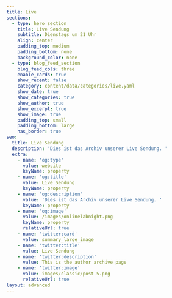 ```yaml
---
title: Live
sections:
  - type: hero_section
    title: Live Sendung
    subtitle: Dienstags um 21 Uhr
    align: center
    padding_top: medium
    padding_bottom: none
    background_color: none
  - type: blog_feed_section
    blog_feed_cols: three
    enable_cards: true
    show_recent: false
    category: content/data/categories/live.yaml
    show_date: true
    show_categories: true
    show_author: true
    show_excerpt: true
    show_image: true
    padding_top: small
    padding_bottom: large
    has_border: true
seo:
  title: Live Sendung
  description: 'Dies ist das Archiv unserer Live Sendung. '
  extra:
    - name: 'og:type'
      value: website
      keyName: property
    - name: 'og:title'
      value: Live Sendung
      keyName: property
    - name: 'og:description'
      value: 'Dies ist das Archiv unserer Live Sendung. '
      keyName: property
    - name: 'og:image'
      value: /images/onlinelabnight.png
      keyName: property
      relativeUrl: true
    - name: 'twitter:card'
      value: summary_large_image
    - name: 'twitter:title'
      value: Live Sendung
    - name: 'twitter:description'
      value: This is the author archive page
    - name: 'twitter:image'
      value: images/classic/post-5.png
      relativeUrl: true
layout: advanced
---
```

